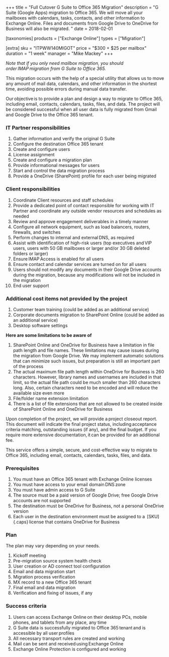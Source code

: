 +++
title = "Full Cutover G Suite to Office 365 Migration"
description = "G Suite (Google Apps) migration to Office 365. We will move all your mailboxes with calendars, tasks, contacts, and other information to Exchange Online. Files and documents from Google Drive to OneDrive for Business will also be migrated. "
date = 2018-02-01

[taxonomies]
products = ["Exchange Online"]
types = ["Migration"]

[extra]
sku = "ITPWW140MIGOT"
price = "$300 + $25 per mailbox"
duration = "1 week"
manager = "Mike Mackey"
+++

*Note that if you only need mailbox migration, you should
order IMAP migration from G Suite to Office 365.*

This migration occurs with the help of a special utility that allows us to
move any amount of mail data, calendars, and other information in the
shortest time, avoiding possible errors during manual data transfer.

Our objective is to provide a plan and design a way to migrate to Office
365, including email, contacts, calendars, tasks, files, and data. The
project will be considered successful when all user data is fully
migrated from Gmail and Google Drive to the Office 365 tenant.

### IT Partner responsibilities

1.  Gather information and verify the original G Suite
2.  Configure the destination Office 365 tenant
3.  Create and configure users
4.  License assignment
5.  Create and configure a migration plan
6.  Provide informational messages for users
7.  Start and control the data migration process
8.  Provide a OneDrive (SharePoint) profile for each user being migrated

### Client responsibilities

1.  Coordinate Client resources and staff schedules
2.  Provide a dedicated point of contact responsible for working with IT
    Partner and coordinate any outside vendor resources and schedules as needed
3.  Review and approve engagement deliverables in a timely manner
4.  Configure all network equipment, such as load balancers, routers,
    firewalls, and switches
5.  Perform changes to internal and external DNS, as required
6.  Assist with identification of high-risk users (top executives
    and VIP users, users with 50 GB mailboxes or larger and/or
    30 GB deleted folders or larger)
7.  Ensure IMAP Access is enabled for all users
8.  Ensure contact and calendar services are turned on for all users
9.  Users should not modify any documents in their Google Drive accounts
    during the migration, because any modifications will not be included
    in the migration
10. End user support

### Additional cost items not provided by the project

1.  Customer team training (could be added as an additional service)
2.  Corporate documents migration to SharePoint Online (could be added
    as an additional service)
3.  Desktop software settings

**Here are some limitations to be aware of**

1.  SharePoint Online and OneDrive for Business have a limitation in
    file path length and file names. These limitations may cause issues
    during the migration from Google Drive. We may implement automatic
    solutions that can minimize such issues, but preparation is still an
    important part of the process
2.  The actual maximum  file path length within OneDrive for Business
    is 260 characters. However, library names and usernames are
    included in that limit, so the actual file path could be much
    smaller than 260 characters long. Also, certain characters need to
    be encoded and will reduce the available size even more
3.  File/folder name extension limitation
4.  There is a list of file extensions that are not allowed to be
    created inside of SharePoint Online and OneDrive for Business

Upon completion of the project, we will provide a project closeout
report. This document will indicate the final project status,
including acceptance criteria matching, outstanding issues (if any), and the
final budget. If you require more extensive documentation, it can be
provided for an additional fee.  

This service offers a simple, secure, and cost-effective way to migrate
to Office 365, including email, contacts, calendars, tasks, files, and
data.

### Prerequisites

1.  You must have an Office 365 tenant with Exchange Online licenses
2.  You must have access to your email domain DNS zone
3.  You must have admin access to G Suite
4.  The source must be a paid version of Google Drive; free Google Drive
    accounts are not supported
5.  The destination must be OneDrive for Business, not a personal
    OneDrive version
6.  Each user in the destination environment must be assigned to a
     [SKU]{.caps} license that contains OneDrive for Business

### Plan

The plan may vary depending on your needs.

1.  Kickoff meeting
2.  Pre-migration source system health check
3.  User creation or AD connect tool configuration
4.  Email and data migration start
5.  Migration process verification
6.  MX record to a new Office 365 tenant 
7.  Final email and data migration
8.  Verification and fixing of issues, if any

### Success criteria

1.  Users can access Exchange Online on their desktop PCs, mobile phones,
    and tablets from any place, any time 
2.  G Suite data is successfully migrated to Office 365 tenant and
    is accessible by all user profiles
3.  All necessary transport rules are created and working 
4.  Mail can be sent and received using Exchange Online 
5.  Exchange Online Protection is configured and working 

